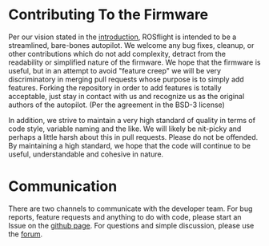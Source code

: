 # Contributing To the Firmware

Per our vision stated in the [introduction](../index.md), ROSflight is intended to be a streamlined, bare-bones autopilot.  We welcome any bug fixes, cleanup, or other contributions which do not add complexity, detract from the readability or simplified nature of the firmware.  We hope that the firmware is useful, but in an attempt to avoid "feature creep" we will be very discriminatory in merging pull requests whose purpose is to simply add features.  Forking the repository in order to add features is totally acceptable, just stay in contact with us and recognize us as the original authors of the autopilot. (Per the agreement in the BSD-3 license)

In addition, we strive to maintain a very high standard of quality in terms of code style, variable naming and the like.  We will likely be nit-picky and perhaps a little harsh about this in pull requests.  Please do not be offended.  By maintaining a high standard, we hope that the code will continue to be useful, understandable and cohesive in nature.

# Communication

There are two channels to communicate with the developer team.  For bug reports, feature requests and anything to do with code, please start an Issue on the [github page](https://www.github.com/rosflight/firmware).  For questions and simple discussion, please use the [forum](https://discuss.rosflight.org/).
